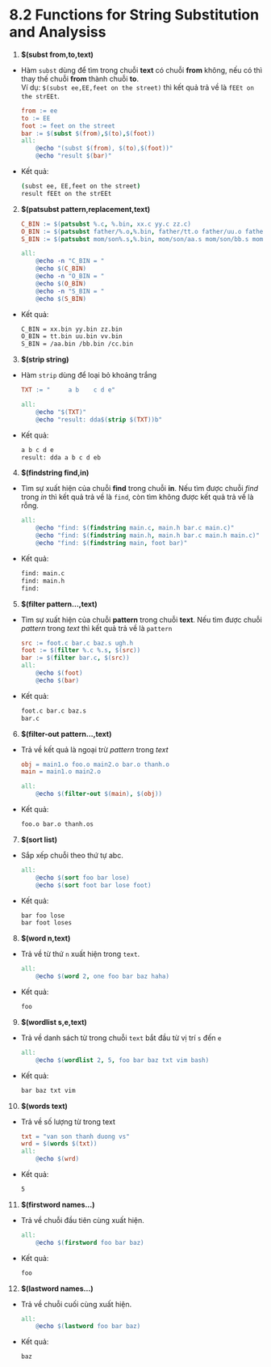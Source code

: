 # 8.2 Functions for String Substitution and Analysiss

1. **$(subst from,to,text)**

- Hàm `subst` dùng để tìm trong chuỗi **text** có chuỗi **from** không, nếu có thì thay thế chuỗi **from** thành chuỗi **to**.  
Ví dụ: `$(subst ee,EE,feet on the street)` thì kết quả trả về là `fEEt on the strEEt`.

    ```Makefile
    from := ee
    to := EE
    foot := feet on the street
    bar := $(subst $(from),$(to),$(foot))
    all:
        @echo "(subst $(from), $(to),$(foot))"
        @echo "result $(bar)"
    ```
- Kết quả: 
    ```Bash
    (subst ee, EE,feet on the street)
    result fEEt on the strEEt
    ```

2. **$(patsubst pattern,replacement,text)**

    ```Makefile
    C_BIN := $(patsubst %.c, %.bin, xx.c yy.c zz.c)
    O_BIN := $(patsubst father/%.o,%.bin, father/tt.o father/uu.o father/vv.o)
    S_BIN := $(patsubst mom/son%.s,%.bin, mom/son/aa.s mom/son/bb.s mom/son/cc.s)

    all:
        @echo -n "C_BIN = "
        @echo $(C_BIN)
        @echo -n "O_BIN = "
        @echo $(O_BIN)
        @echo -n "S_BIN = "
        @echo $(S_BIN)
    ```
- Kết quả: 
    ```Bash
    C_BIN = xx.bin yy.bin zz.bin
    O_BIN = tt.bin uu.bin vv.bin
    S_BIN = /aa.bin /bb.bin /cc.bin
    ```

3. **$(strip string)**
- Hàm `strip` dùng để loại bỏ khoảng trắng
    ```Makefile
    TXT := "     a b    c d e"

    all:
        @echo "$(TXT)"
        @echo "result: dda$(strip $(TXT))b"
    ```
- Kết quả: 
    ```Bash
    a b c d e
    result: dda a b c d eb
    ```

4. **$(findstring find,in)**
- Tìm sự xuất hiện của chuỗi **find** trong chuỗi **in**. Nếu tìm được chuỗi *find* trong *in* thì kết quả trả về là `find`, còn tìm không được kết quả trả về là rỗng.
    ```Makefile
    all:
        @echo "find: $(findstring main.c, main.h bar.c main.c)"
        @echo "find: $(findstring main.h, main.h bar.c main.h main.c)"
        @echo "find: $(findstring main, foot bar)"
    ```
- Kết quả: 
    ```Bash
    find: main.c
    find: main.h
    find:
    ```

5. **$(filter pattern…,text)**
- Tìm sự xuất hiện của chuỗi **pattern** trong chuỗi **text**. Nếu tìm được chuỗi *pattern* trong *text* thì kết quả trả về là `pattern`
    ```Makefile
    src := foot.c bar.c baz.s ugh.h
    foot := $(filter %.c %.s, $(src))
    bar := $(filter bar.c, $(src))
    all:
        @echo $(foot)
        @echo $(bar)
    ```
- Kết quả: 
    ```Bash
    foot.c bar.c baz.s
    bar.c
    ```

6. **$(filter-out pattern…,text)**
- Trả về kết quả là ngoại trừ *pattern* trong *text*
    ```Makefile
    obj = main1.o foo.o main2.o bar.o thanh.o
    main = main1.o main2.o

    all:
        @echo $(filter-out $(main), $(obj))
    ```
- Kết quả: 
    ```Bash
    foo.o bar.o thanh.os
    ```

7. **$(sort list)**
- Sắp xếp chuỗi theo thứ tự abc.
    ```Makefile
    all:
        @echo $(sort foo bar lose)
        @echo $(sort foot bar lose foot)
    ```
- Kết quả: 
    ```Bash
    bar foo lose
    bar foot loses
    ```

8. **$(word n,text)**
- Trả về từ thứ `n` xuất hiện trong `text`.
    ```Makefile
    all:
	    @echo $(word 2, one foo bar baz haha)
    ```
- Kết quả: 
    ```Bash
    foo
    ```

9. **$(wordlist s,e,text)**
- Trả về danh sách từ trong chuỗi `text` bắt đầu từ vị trí `s` đến `e`
    ```Makefile
    all:
	    @echo $(wordlist 2, 5, foo bar baz txt vim bash)
    ```
- Kết quả: 
    ```Bash
    bar baz txt vim
    ```

10. **$(words text)**
- Trả về số lượng từ trong text
    ```Makefile
    txt = "van son thanh duong vs"
    wrd = $(words $(txt))
    all:
        @echo $(wrd)
    ```
- Kết quả: 
    ```Bash
    5
    ```

11. **$(firstword names…)**
- Trả về chuỗi đầu tiên cùng xuất hiện.
    ```Makefile
    all:
        @echo $(firstword foo bar baz)
    ```
- Kết quả: 
    ```Bash
    foo
    ```

12. **$(lastword names…)**
- Trả về chuỗi cuối cùng xuất hiện.
    ```Makefile
    all:
        @echo $(lastword foo bar baz)
    ```
- Kết quả: 
    ```Bash
    baz
    ```
